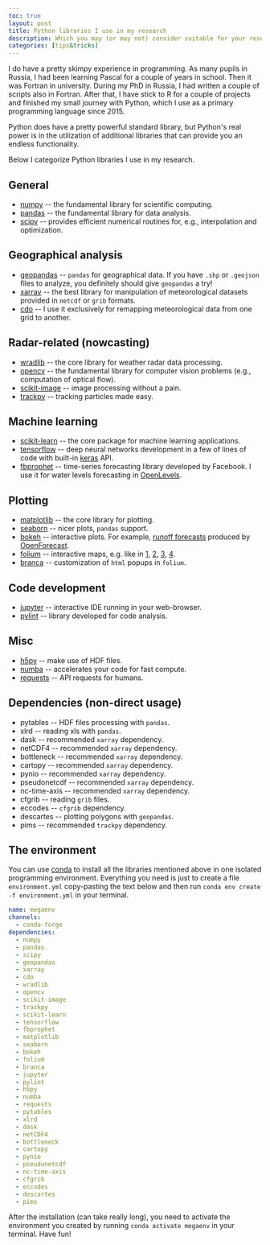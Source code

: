 ```yaml
---
toc: true
layout: post
title: Python libraries I use in my research
description: Which you may (or may not) consider suitable for your research too
categories: [tips&tricks]
---
```


I do have a pretty skimpy experience in programming. As many pupils in Russia, I had been learning Pascal for a couple of years in school. Then it was Fortran in university. During my PhD in Russia, I had written a couple of scripts also in Fortran. After that, I have stick to R for a couple of projects and finished my small journey with Python, which I use as a primary programming language since 2015.

Python does have a pretty powerful standard library, but Python's real power is in the utilization of additional libraries that can provide you an endless functionality.  

Below I categorize Python libraries I use in my research. 

## General 
* [numpy](https://numpy.org/) -- the fundamental library for scientific computing.
* [pandas](https://pandas.pydata.org/) -- the fundamental library for data analysis.
* [scipy](https://www.scipy.org/) -- provides efficient numerical routines for, e.g., interpolation and optimization.


## Geographical analysis
* [geopandas]() -- `pandas` for geographical data. If you have `.shp` or `.geojson` files to analyze, you definitely should give `geopandas` a try!
* [xarray](https://geopandas.org/) -- the best library for manipulation of meteorological datasets provided in `netcdf` or `grib` formats. 
* [cdo](https://code.mpimet.mpg.de/projects/cdo/) -- I use it exclusively for remapping meteorological data from one grid to another.


## Radar-related (nowcasting)
* [wradlib](https://docs.wradlib.org/en/stable/) -- the core library for weather radar data processing.
* [opencv](https://opencv.org/) -- the fundamental library for computer vision problems (e.g., computation of optical flow).
* [scikit-image](https://scikit-image.org/) -- image processing without a pain.
* [trackpy](soft-matter.github.io/trackpy/) -- tracking particles made easy.


## Machine learning
* [scikit-learn](https://scikit-learn.org/stable/) -- the core package for machine learning applications.
* [tensorflow](https://www.tensorflow.org/) -- deep neural networks development in a few of lines of code with built-in [keras](https://keras.io/) API.
* [fbprophet](https://facebook.github.io/prophet/) -- time-series forecasting library developed by Facebook. I use it for water levels forecasting in [OpenLevels](https://openlevels.github.io/).


## Plotting
* [matplotlib](https://matplotlib.org/) -- the core library for plotting.
* [seaborn](https://seaborn.pydata.org/) -- nicer plots, `pandas` support.
* [bokeh](https://docs.bokeh.org/) -- interactive plots. For example, [runoff forecasts](https://openforecast.github.io/10240.html) produced by [OpenForecast](https://openforecast.github.io/).
* [folium](https://python-visualization.github.io/folium/) -- interactive maps, e.g. like in [1](https://openforecast.github.io/), [2](https://openlevels.github.io/), [3](https://hydrogo.github.io/beats-of-the-era/), [4](https://hydrogo.github.io/4Y11M2D/).
* [branca](https://github.com/python-visualization/branca) -- customization of `html` popups in `folium`.


## Code development
* [jupyter](https://jupyter.org/) -- interactive IDE running in your web-browser.
* [pylint](https://www.pylint.org/) -- library developed for code analysis. 


## Misc
* [h5py](https://www.h5py.org/) -- make use of HDF files.
* [numba](http://numba.pydata.org/) -- accelerates your code for fast compute.
* [requests](https://requests.readthedocs.io/en/master/) -- API requests for humans.


## Dependencies (non-direct usage)
* pytables -- HDF files processing with `pandas`.
* xlrd -- reading xls with `pandas`.
* dask -- recommended `xarray` dependency.
* netCDF4 -- recommended `xarray` dependency.
* bottleneck -- recommended `xarray` dependency.
* cartopy -- recommended `xarray` dependency.
* pynio -- recommended `xarray` dependency.
* pseudonetcdf -- recommended `xarray` dependency.
* nc-time-axis -- recommended `xarray` dependency.
* cfgrib -- reading `grib` files.
* eccodes -- `cfgrib` dependency.
* descartes -- plotting polygons with `geopandas`.
* pims -- recommended `trackpy` dependency.

## The environment

You can use [conda](https://docs.conda.io/projects/conda/en/latest/user-guide/tasks/manage-environments.html#creating-an-environment-from-an-environment-yml-file) to install all the libraries mentioned above in one isolated programming environment. Everything you need is just to create a file `environment.yml` copy-pasting the text below and then run `conda env create -f environment.yml` in your terminal.

```yaml
name: megaenv
channels:
  - conda-forge
dependencies:
  - numpy
  - pandas
  - scipy
  - geopandas
  - xarray
  - cdo
  - wradlib
  - opencv
  - scikit-image
  - trackpy
  - scikit-learn
  - tensorflow
  - fbprophet
  - matplotlib
  - seaborn
  - bokeh
  - folium
  - branca
  - jupyter
  - pylint
  - h5py
  - numba
  - requests
  - pytables 
  - xlrd 
  - dask 
  - netCDF4 
  - bottleneck 
  - cartopy 
  - pynio 
  - pseudonetcdf 
  - nc-time-axis 
  - cfgrib 
  - eccodes 
  - descartes 
  - pims
```

After the installation (can take really long), you need to activate the environment you created by running `conda activate megaenv` in your terminal. Have fun!